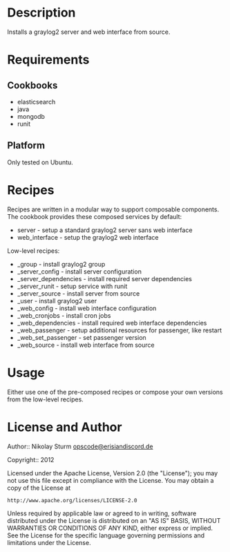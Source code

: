 Description
===========

Installs a graylog2 server and web interface from source.

Requirements
============

Cookbooks
---------

* elasticsearch
* java
* mongodb
* runit

Platform
--------

Only tested on Ubuntu.

Recipes
=======

Recipes are written in a modular way to support composable components. The
cookbook provides these composed services by default:

* server - setup a standard graylog2 server sans web interface
* web\_interface - setup the graylog2 web interface

Low-level recipes:

* \_group - install graylog2 group
* \_server\_config - install server configuration
* \_server\_dependencies - install required server dependencies
* \_server\_runit - setup service with runit
* \_server\_source - install server from source
* \_user - install graylog2 user
* \_web\_config - install web interface configuration
* \_web\_cronjobs - install cron jobs
* \_web\_dependencies - install required web interface dependencies
* \_web\_passenger - setup additional resources for passenger, like restart
* \_web\_set\_passenger - set passenger version
* \_web\_source - install web interface from source

Usage
=====

Either use one of the pre-composed recipes or compose your own versions from
the low-level recipes.

License and Author
==================

Author:: Nikolay Sturm <opscode@erisiandiscord.de>

Copyright:: 2012

Licensed under the Apache License, Version 2.0 (the "License");
you may not use this file except in compliance with the License.
You may obtain a copy of the License at

    http://www.apache.org/licenses/LICENSE-2.0

Unless required by applicable law or agreed to in writing, software
distributed under the License is distributed on an "AS IS" BASIS,
WITHOUT WARRANTIES OR CONDITIONS OF ANY KIND, either express or implied.
See the License for the specific language governing permissions and
limitations under the License.
